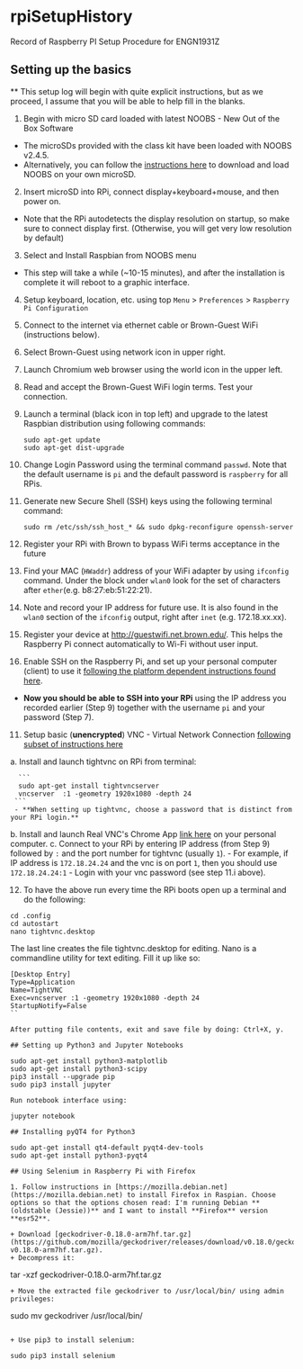 # rpiSetupHistory
Record of Raspberry PI Setup Procedure for ENGN1931Z

## Setting up the basics

** This setup log will begin with quite explicit instructions, but as we proceed, I assume that you will be able to help fill in the blanks.

1. Begin with micro SD card loaded with latest NOOBS - New Out of the Box Software 
 - The microSDs provided with the class kit have been loaded with NOOBS v2.4.5.
 - Alternatively, you can follow the [instructions here](https://www.raspberrypi.org/documentation/installation/noobs.md) to download and load NOOBS on your own microSD.
 
2. Insert microSD into RPi, connect display+keyboard+mouse, and then power on.
 - Note that the RPi autodetects the display resolution on startup, so make sure to connect display first. (Otherwise, you will get very low resolution by default)

3. Select and Install Raspbian from NOOBS menu
 - This step will take a while (~10-15 minutes), and after the installation is complete it will reboot to a graphic interface.

4. Setup keyboard, location, etc. using top `Menu` > `Preferences` > `Raspberry Pi Configuration`

5. Connect to the internet  via ethernet cable or Brown-Guest WiFi (instructions below).
  1. Select Brown-Guest using network icon in upper right.
  2. Launch Chromium web browser using the world icon in the upper left.
  3. Read and accept the Brown-Guest WiFi login terms. Test your connection.
 

6. Launch a terminal (black icon in top left) and upgrade to the latest Raspbian distribution using following commands:

   ```
   sudo apt-get update
   sudo apt-get dist-upgrade
   ```

7. Change Login Password using the terminal command `passwd`. Note that the default username is `pi` and the default password is `raspberry` for all RPis.

8. Generate new Secure Shell (SSH) keys using the following terminal command:

   ```
   sudo rm /etc/ssh/ssh_host_* && sudo dpkg-reconfigure openssh-server
   ```

9. Register your RPi with Brown to bypass WiFi terms acceptance in the future
  1. Find your MAC (`HWaddr`) address of your WiFi adapter by using `ifconfig` command. Under the block under `wlan0` look for the set of characters after `ether`(e.g. b8:27:eb:51:22:21).
  2. Note and record your IP address for future use. It is also found in the `wlan0` section of the `ifconfig` output, right after `inet` (e.g. 172.18.xx.xx).
  2. Register your device at http://guestwifi.net.brown.edu/. This helps the Raspberry Pi connect automatically to Wi-Fi without user input.

10. Enable SSH on the Raspberry Pi, and set up your personal computer (client) to use it  [following the platform dependent instructions found here](https://www.raspberrypi.org/documentation/remote-access/ssh/).
 - **Now you should be able to SSH into your RPi** using the IP address you recorded earlier (Step 9) together with the username `pi` and your password (Step 7).

11. Setup basic (**unencrypted**) VNC - Virtual Network Connection [following subset of instructions here](https://www.raspberrypi.org/documentation/remote-access/vnc/)

   a. Install and launch tightvnc on RPi from terminal: 
   
      ```
      sudo apt-get install tightvncserver
      vncserver  :1 -geometry 1920x1080 -depth 24
     ```
     - **When setting up tightvnc, choose a password that is distinct from your RPi login.**
  b. Install and launch Real VNC's Chrome App [link here](https://chrome.google.com/webstore/detail/vnc%C2%AE-viewer-for-google-ch/iabmpiboiopbgfabjmgeedhcmjenhbla) on your personal computer.
  c. Connect to your RPi by entering IP address (from Step 9) followed by `:` and the port number for tightvnc (usually `1`).
    - For example, if IP address is `172.18.24.24` and the vnc is on port `1`, then you should use `172.18.24.24:1`
    - Login with your vnc password (see step 11.i above).
    
12. To have the above run every time the RPi boots open up a terminal and do the following:

```
cd .config
cd autostart
nano tightvnc.desktop
```

The last line creates the file tightvnc.desktop for editing. Nano is a commandline utility for text editing. Fill it up like so:

```
[Desktop Entry]
Type=Application
Name=TightVNC
Exec=vncserver :1 -geometry 1920x1080 -depth 24
StartupNotify=False
``

After putting file contents, exit and save file by doing: Ctrl+X, y.

## Setting up Python3 and Jupyter Notebooks

sudo apt-get install python3-matplotlib
sudo apt-get install python3-scipy
pip3 install --upgrade pip
sudo pip3 install jupyter

Run notebook interface using:

jupyter notebook

## Installing pyQT4 for Python3

sudo apt-get install qt4-default pyqt4-dev-tools
sudo apt-get install python3-pyqt4

## Using Selenium in Raspberry Pi with Firefox

1. Follow instructions in [https://mozilla.debian.net](https://mozilla.debian.net) to install Firefox in Raspian. Choose options so that the options chosen read: I'm running Debian **(oldstable (Jessie))** and I want to install **Firefox** version **esr52**.

+ Download [geckodriver-0.18.0-arm7hf.tar.gz](https://github.com/mozilla/geckodriver/releases/download/v0.18.0/geckodriver-v0.18.0-arm7hf.tar.gz).
+ Decompress it:
```
tar -xzf geckodriver-0.18.0-arm7hf.tar.gz
```
+ Move the extracted file geckodriver to /usr/local/bin/ using admin privileges:
```
sudo mv geckodriver /usr/local/bin/
```

+ Use pip3 to install selenium:

sudo pip3 install selenium

